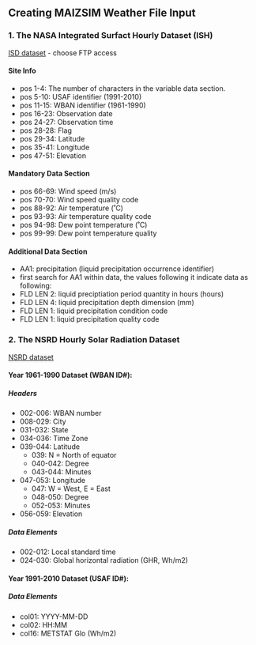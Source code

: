 ## Creating MAIZSIM Weather File Input
### 1. The NASA Integrated Surfact Hourly Dataset (ISH)
[ISD dataset](https://www.ncdc.noaa.gov/isd/data-access) - choose FTP access

#### Site Info
- pos 1-4: The number of characters in the variable data section.
- pos 5-10: USAF identifier (1991-2010)
- pos 11-15: WBAN identifier (1961-1990)
- pos 16-23: Observation date
- pos 24-27: Observation time
- pos 28-28: Flag
- pos 29-34: Latitude
- pos 35-41: Longitude
- pos 47-51: Elevation

#### Mandatory Data Section
- pos 66-69: Wind speed (m/s)
- pos 70-70: Wind speed quality code
- pos 88-92: Air temperature (˚C)
- pos 93-93: Air temperature quality code
- pos 94-98: Dew point temperature (˚C)
- pos 99-99: Dew point temperature quality

#### Additional Data Section 
- AA1: precipitation (liquid precipitation occurrence identifier)
- first search for AA1 within data, the values following it indicate data as following:
- FLD LEN 2: liquid preciptiation period quantity in hours (hours)
- FLD LEN 4: liquid precipitation depth dimension (mm)
- FLD LEN 1: liquid precipitation condition code
- FLD LEN 1: liquid precipitation quality code


### 2. The NSRD Hourly Solar Radiation Dataset
[NSRD dataset](https://rredc.nrel.gov/solar/old_data/nsrdb/)

#### Year 1961-1990 Dataset (WBAN ID#): 

##### Headers
- 002-006: WBAN number
- 008-029: City
- 031-032: State
- 034-036: Time Zone
- 039-044: Latitude
    - 039: N = North of equator
    - 040-042: Degree
    - 043-044: Minutes
- 047-053: Longitude
    - 047: W = West, E = East
    - 048-050: Degree
    - 052-053: Minutes
- 056-059: Elevation

##### Data Elements
- 002-012: Local standard time
- 024-030: Global horizontal radiation (GHR, Wh/m2)

#### Year 1991-2010 Dataset (USAF ID#):

##### Data Elements
- col01: YYYY-MM-DD
- col02: HH:MM
- col16: METSTAT Glo (Wh/m2)

